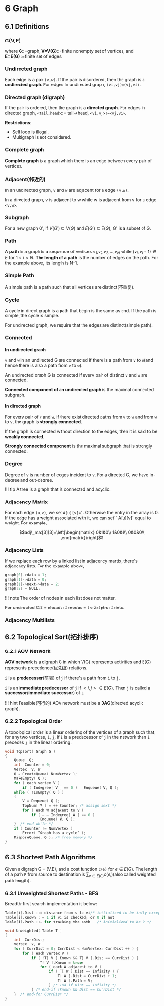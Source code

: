 # 6 Graph
## 6.1 Definitions
### G(V,E)
where  **G**::=graph, **V=V(G)**::=finite nonempty set of vertices, and **E=E(G)**::=finite set of edges.
### Undirected graph
Each edge is a pair `(v,w)`. If the pair is disordered, then the graph is a **undirected graph**. For edges in undirected graph, `(vi,vj)=(vj,vi)`.
### Directed graph (digraph)
If the pair is ordered, then the graph is a **directed graph**. For edges in directed graph, `<tail,head>`::= tail->head, `<vi,vj>!=<vj,vi>`.

**Restrictions**:

+ Self loop is illegal.
+ Multigraph is not considered.

### Complete graph
**Complete graph** is a graph which there is an edge between every pair of vertices.
### Adjacent(邻近的)
In an undirected graph, `v` and `w` are adjacent for a edge `(v,w)`. 

In a directed graph, v is adjacent to w while w is adjacent from v for a edge `<v,w>`.

### Subgraph
For a new graph G', if $V(G')\subseteq V(G)$ and $E(G')\subseteq E(G)$, G' is a subset of G.

### Path
A **path** in a graph is a sequence of vertices $v_1$,$v_2$,$v_3$,...,$v_N$ while $(v_i,v_i+1)\in E$ for $1\leq i<N$. **The length of a path** is the number of edges on the path. For the example above, its length is N-1.

### Simple Path
A simple path is a path such that all vertices are distinct(不重复).

### Cycle
A cycle in direct graph is a path that begin is the same as end. If the path is simple, the cycle is simple.

For undirected graph, we require that the edges are distinct(simple path).

### Connected
#### In undirected graph
`v` and `w` in an undirected G are connected if there is a path from `v` to `w`(and hence there is also a path from `v` to `w`).

An undirected graph G is connected if every pair of distinct `v` and `w` are connected.

**Connected component of an undirected graph** is the maximal connected subgraph. 
#### In directed graph
For every pair of `v` and `w`, if there exist directed paths from `v` to `w` and from `w` to `v`, the graph is **strongly connected**.

If the graph is connected without direction to the edges, then it is said to be **weakly connected**.

**Strongly connected component** is the maximal subgraph that is strongly connected.

### Degree
Degree of `v` is number of edges incident to `v`.  For a directed G, we have in-degree and out-degree. 

!!! tip
	A tree is a graph that is connected and acyclic.

### Adjacency Matrix

For each edge `(u,v)`, we set `A[u][v]=1`. Otherwise the entry in the array is 0. If the edge has a weight associated with it, we can set`` A[u][v]` equal to weight. For example,

$$adj\_mat[3][3]=\left[\begin{matrix}
0&1&0\\
1&0&1\\
0&0&0\\
\end{matrix}\right]$$

### Adjacency Lists
If we replace each row by a linked list in adjacency martix, there's adjacency lists. For the example above, 

```c
graph[0]->data = 1;
graph[1]->data = 0;
graph[1]->next->data = 2;
graph[2] = NULL;
```

!!! note
	The order of nodes in each list does not matter.

For undirected G:S = `n`heads+`2e`nodes = `(n+2e)`ptrs+`2e`ints.

### Adjacency Multilists

## 6.2  Topological Sort(拓扑排序)

### 6.2.1 AOV Network
**AOV network** is a digraph G in which V(G) represents activities and E(G) represents precedence(优先级) relations.

`i` is a **predecessor**(前驱) of `j` if there's a path from `i` to `j`.

`i` is an **immediate predecessor** of `j` if $<i,j>\in E(G)$. Then `j` is called a **successor**(**immediate successor**) of `i`.

!!! hint
	Feasible(可行的) AOV network must be a **DAG**(directed acyclic graph).

### 6.2.2 Topological Order
A topological order is a linear ordering of the vertices of a graph such that, for any two vertices, `i`, `j`, if `i` is a predecessor of `j` in the network then `i` precedes `j` in the linear ordering.

```c
void Topsort( Graph G )
{   
	Queue  Q;
	int  Counter = 0;
	Vertex  V, W;
	Q = CreateQueue( NumVertex );  
	MakeEmpty( Q );
	for ( each vertex V )
		if ( Indegree[ V ] == 0 )   Enqueue( V, Q );
	while ( !IsEmpty( Q ) ) 
	{
		V = Dequeue( Q );
		TopNum[ V ] = ++ Counter; /* assign next */
		for ( each W adjacent to V )
			if ( – – Indegree[ W ] == 0 )  
				Enqueue( W, Q );
	}  /* end-while */
	if ( Counter != NumVertex )
		Error( “Graph has a cycle” );
	DisposeQueue( Q ); /* free memory */
}
```

## 6.3 Shortest Path Algorithms
Given a digraph G = (V,E), and a cost function `c(e)` for $e\in E(G)$. The length of a path `P` from source to destination is $\displaystyle\sum_{e\in E(G)}c(e_i)$(also called weighted path length).

### 6.3.1 Unweighted Shortest Paths - BFS

Breadth-first search implementation is below:

```c
Table[i].Dist ::= distance from s to vi/* initialized to be infty except for s */
Table[i].Known ::= 1 if vi is checked; or 0 if not
Table[i].Path ::= for tracking the path   /* initialized to be 0 */
```

```c
void Unweighted( Table T )
{   
	int  CurrDist;
	Vertex  V, W;
	for ( CurrDist = 0; CurrDist < NumVertex; CurrDist ++ ) {
		for ( each vertex V )
			if ( !T[ V ].Known && T[ V ].Dist == CurrDist ) {
				T[ V ].Known = true;
				for ( each W adjacent to V )
					if ( T[ W ].Dist == Infinity ) {
						T[ W ].Dist = CurrDist + 1;
						T[ W ].Path = V;
					} /* end-if Dist == Infinity */
			} /* end-if !Known && Dist == CurrDist */
	}  /* end-for CurrDist */
}
```

